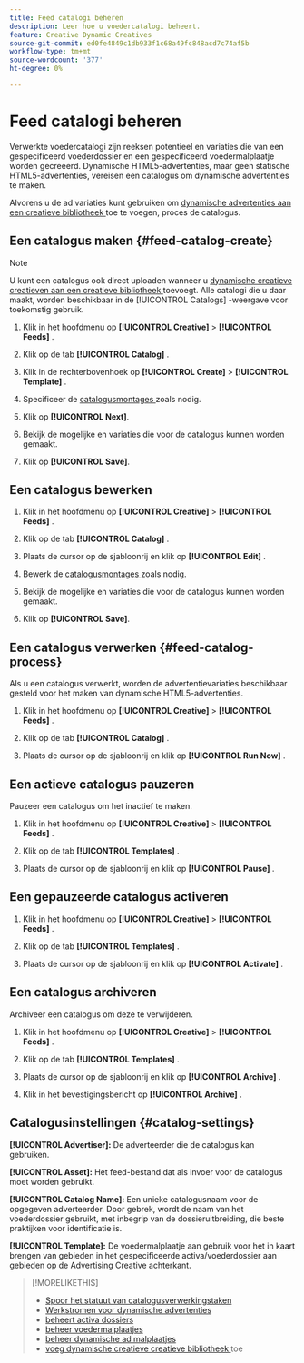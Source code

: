 ```yaml
---
title: Feed catalogi beheren
description: Leer hoe u voedercatalogi beheert.
feature: Creative Dynamic Creatives
source-git-commit: ed0fe4849c1db933f1c68a49fc848acd7c74af5b
workflow-type: tm+mt
source-wordcount: '377'
ht-degree: 0%

---
```


# Feed catalogi beheren

Verwerkte voedercatalogi zijn reeksen potentieel en variaties die van een gespecificeerd voederdossier en een gespecificeerd voedermalplaatje worden gecreeerd. Dynamische HTML5-advertenties, maar geen statische HTML5-advertenties, vereisen een catalogus om dynamische advertenties te maken.

Alvorens u de ad variaties kunt gebruiken om [ dynamische advertenties aan een creatieve bibliotheek ](/help/creative/creative-libraries/creative-add-dynamic.md) toe te voegen, proces de catalogus.

## Een catalogus maken {#feed-catalog-create}

>[!NOTE]
>
>U kunt een catalogus ook direct uploaden wanneer u [ dynamische creatieve creatieven aan een creatieve bibliotheek ](/help/creative/creative-libraries/creative-add-dynamic.md) toevoegt. Alle catalogi die u daar maakt, worden beschikbaar in de [!UICONTROL Catalogs] -weergave voor toekomstig gebruik.

1. Klik in het hoofdmenu op **[!UICONTROL Creative]** > **[!UICONTROL Feeds]** .

1. Klik op de tab **[!UICONTROL Catalog]** .

1. Klik in de rechterbovenhoek op **[!UICONTROL Create]** > **[!UICONTROL Template]** .

1. Specificeer de [ catalogusmontages ](#catalog-settings) zoals nodig.

1. Klik op **[!UICONTROL Next]**.

1. Bekijk de mogelijke en variaties die voor de catalogus kunnen worden gemaakt.

1. Klik op **[!UICONTROL Save]**.

## Een catalogus bewerken

1. Klik in het hoofdmenu op **[!UICONTROL Creative]** > **[!UICONTROL Feeds]** .

1. Klik op de tab **[!UICONTROL Catalog]** .

1. Plaats de cursor op de sjabloonrij en klik op **[!UICONTROL Edit]** .

1. Bewerk de [ catalogusmontages ](#catalog-settings) zoals nodig.

1. Bekijk de mogelijke en variaties die voor de catalogus kunnen worden gemaakt.

1. Klik op **[!UICONTROL Save]**.

## Een catalogus verwerken {#feed-catalog-process}

Als u een catalogus verwerkt, worden de advertentievariaties beschikbaar gesteld voor het maken van dynamische HTML5-advertenties.

1. Klik in het hoofdmenu op **[!UICONTROL Creative]** > **[!UICONTROL Feeds]** .

1. Klik op de tab **[!UICONTROL Catalog]** .

1. Plaats de cursor op de sjabloonrij en klik op **[!UICONTROL Run Now]** .

## Een actieve catalogus pauzeren

Pauzeer een catalogus om het inactief te maken.<!-- Can you Activate it again? -->

1. Klik in het hoofdmenu op **[!UICONTROL Creative]** > **[!UICONTROL Feeds]** .

1. Klik op de tab **[!UICONTROL Templates]** .

1. Plaats de cursor op de sjabloonrij en klik op **[!UICONTROL Pause]** .

<!-- Verify if this is available:  1. In the confirmation message, click **[!UICONTROL Pause]**. -->

## Een gepauzeerde catalogus activeren

<!-- Verify if this is available. -->

1. Klik in het hoofdmenu op **[!UICONTROL Creative]** > **[!UICONTROL Feeds]** .

1. Klik op de tab **[!UICONTROL Templates]** .

1. Plaats de cursor op de sjabloonrij en klik op **[!UICONTROL Activate]** .

## Een catalogus archiveren

Archiveer een catalogus om deze te verwijderen.

1. Klik in het hoofdmenu op **[!UICONTROL Creative]** > **[!UICONTROL Feeds]** .

1. Klik op de tab **[!UICONTROL Templates]** .

1. Plaats de cursor op de sjabloonrij en klik op **[!UICONTROL Archive]** .

1. Klik in het bevestigingsbericht op **[!UICONTROL Archive]** .

## Catalogusinstellingen {#catalog-settings}

**[!UICONTROL Advertiser]:** De adverteerder die de catalogus kan gebruiken.

**[!UICONTROL Asset]:** Het feed-bestand dat als invoer voor de catalogus moet worden gebruikt.

**[!UICONTROL Catalog Name]:** Een unieke catalogusnaam voor de opgegeven adverteerder. Door gebrek, wordt de naam van het voederdossier gebruikt, met inbegrip van de dossieruitbreiding, die beste praktijken voor identificatie is.<!-- must it have a file extension? -->

**[!UICONTROL Template]:** De voedermalplaatje aan gebruik voor het in kaart brengen van gebieden in het gespecificeerde activa/voederdossier aan gebieden op de Advertising Creative achterkant.

>[!MORELIKETHIS]
>
>* [ Spoor het statuut van catalogusverwerkingstaken ](/help/creative/feeds/job-status-track.md)
>* [ Werkstromen voor dynamische advertenties ](/help/creative/introduction/workflow-dynamic-ads.md)
>* [ beheert activa dossiers ](/help/creative/feeds/asset-manage.md)
>* [ beheer voedermalplaatjes ](/help/creative/feeds/feed-template-manage.md)
>* [ beheer dynamische ad malplaatjes ](/help/creative/ad-templates/ad-template-manage.md)
>* [ voeg dynamische creatieve creatieve bibliotheek ](/help/creative/creative-libraries/creative-add-dynamic.md) toe
